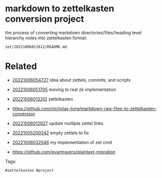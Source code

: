 # markdown to zettelkasten conversion project

the process of converting markdown directories/files/heading level hierarchy notes into zettelkasten format.

` zet/20221006013612/README.md `

# Related

- [20221006054727](/zet/20221006054727/README.md) idea about zettels, commits, and scripts

- [20221006051705](/zet/20221006051705/README.md) moving to real zk implementation

- [20221006013313](/zet/20221006013313/README.md) zettelkasten
- https://github.com/nicholas-long/markdown-raw-files-to-zettelkasten-conversion
- [20221006012927](/zet/20221006012927/README.md) update multiple zettel links
- [20221005200242](/zet/20221005200242/README.md) empty zettels to fix
- [20221006032546](/zet/20221006032546/README.md) my implementation of zet cmd
- https://github.com/evantravers/plaintext-migration

Tags:

    #zettelkasten #project 
